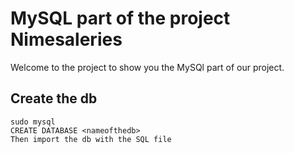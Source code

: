 # MySQL part of the project Nimesaleries 

Welcome to the project to show you the MySQl part of our project.

## Create the db

```
sudo mysql
CREATE DATABASE <nameofthedb>
Then import the db with the SQL file
```
